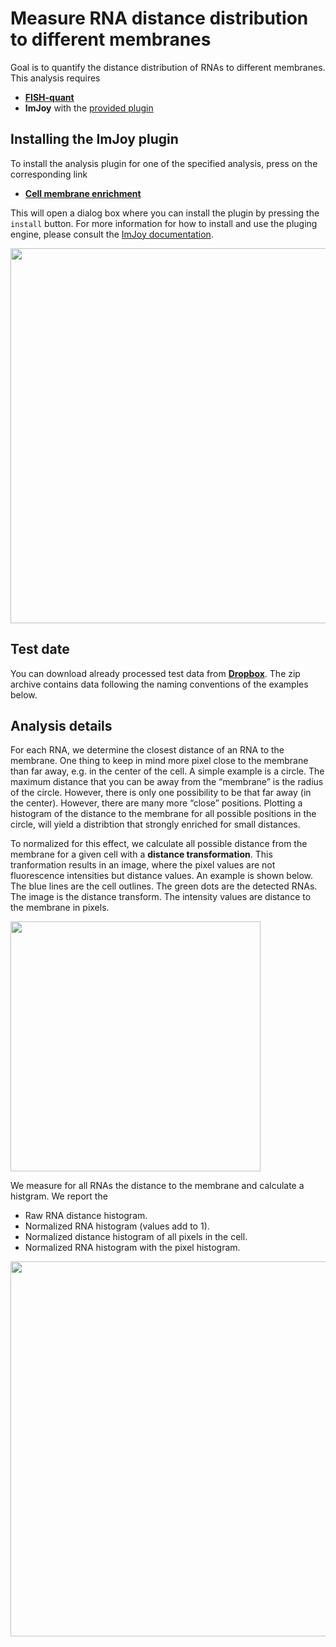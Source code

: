 # Measure RNA distance distribution to different membranes

Goal is to quantify the distance distribution of RNAs to different membranes.
This analysis requires

* [**FISH-quant**](https://bitbucket.org/muellerflorian/fish_quant/)
* **ImJoy** with the [provided plugin](memb-analysis.md#installing-the-imjoy-plugin)

## Installing the ImJoy plugin

To install the analysis plugin for one of the specified analysis, press on the
corresponding link

-   [**Cell membrane enrichment**](https://imjoy.io/#/app?w=MembDist&plugin=https://raw.githubusercontent.com/muellerflorian/rna-loc/master/imjoy-plugins/MembraneEnrichment.imjoy.html&tag=CellMemb)

This will open a dialog box where you can install the plugin by pressing the
`install` button. For more information for how to install and use the pluging engine, please
consult the [ImJoy documentation](https://imjoy.io/docs/#/user-manual?id=python-engine).

<img src="https://raw.githubusercontent.com/muellerflorian/rna-loc/master/docs/img/imjoy-install-membdist.png" width="600px"></img>


## Test date

You can download already processed test data from [**Dropbox**](https://www.dropbox.com/s/0sbsmbg5xlccamp/img1.zip?dl=0). The zip archive contains data following the naming conventions of the examples below.

## Analysis details

For each RNA, we determine the closest distance of an RNA to the membrane. One thing to keep in mind more pixel close to the membrane than far away, e.g. in the center of
the cell. A simple example is a circle. The maximum distance that you can be away from the “membrane” is the radius of the circle. However, there is only one possibility to be that far away (in the center). However, there are many more “close” positions.  Plotting a histogram of the distance to the membrane for all possible positions in the circle,  will yield a distribtion that strongly enriched for small distances.

To normalized for this effect, we calculate all possible distance from the membrane
for a given cell with a **distance transformation**. This tranformation results in
an image, where the pixel values are not fluorescence intensities but distance values. An example is shown below. The blue lines are the cell outlines. The green dots are the detected RNAs. The image is the distance transform. The intensity values are distance to the membrane in pixels.

<img src="https://raw.githubusercontent.com/muellerflorian/rna-loc/master/docs/img/dist_transform.png" width="400px"></img>

We measure for all RNAs the distance to the membrane and calculate a
histgram. We report the

-   Raw RNA distance histogram.
-   Normalized RNA histogram (values add to 1).
-   Normalized distance histogram of all pixels in the cell.
-   Normalized RNA histogram with the pixel histogram.

<img src="https://raw.githubusercontent.com/muellerflorian/rna-loc/master/docs/img/memb_summaryPlot.png" width="600px"></img>
